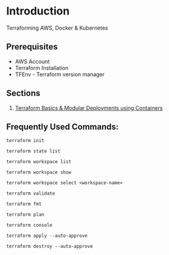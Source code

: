 # Introduction

Terraforming AWS, Docker & Kubernetes

## Prerequisites

- AWS Account
- Terraform Installation
- TFEnv - Terraform version manager

## Sections

1. [Terraform Basics & Modular Deployments using Containers](./terraform-docker/readme.md)

## Frequently Used Commands:

```
terraform init

terraform state list

terraform workspace list

terraform workspace show

terraform workspace select <workspace-name>

terraform validate

terraform fmt

terraform plan

terraform console

terraform apply --auto-approve

terraform destroy --auto-approve
```
